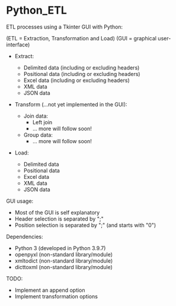 # Python_ETL

ETL processes using a Tkinter GUI with Python:

(ETL = Extraction, Transformation and Load)
(GUI = graphical user-interface)

-   Extract:

    -   Delimited data (including or excluding headers)
    -   Positional data (including or excluding headers)
    -   Excel data (including or excluding headers)
    -   XML data
    -   JSON data

-   Transform (...not yet implemented in the GUI):

    -   Join data:
        -   Left join
        -   ... more will follow soon!
    -   Group data:
        -   ... more will follow soon!

-   Load:
    -   Delimited data
    -   Positional data
    -   Excel data
    -   XML data
    -   JSON data

GUI usage:

-   Most of the GUI is self explanatory
-   Header selection is separated by ";"
-   Position selection is separated by ";" (and starts with "0")

Dependencies:

-   Python 3 (developed in Python 3.9.7)
-   openpyxl (non-standard library/module)
-   xmltodict (non-standard library/module)
-   dicttoxml (non-standard library/module)

TODO:

-   Implement an append option
-   Implement transformation options
